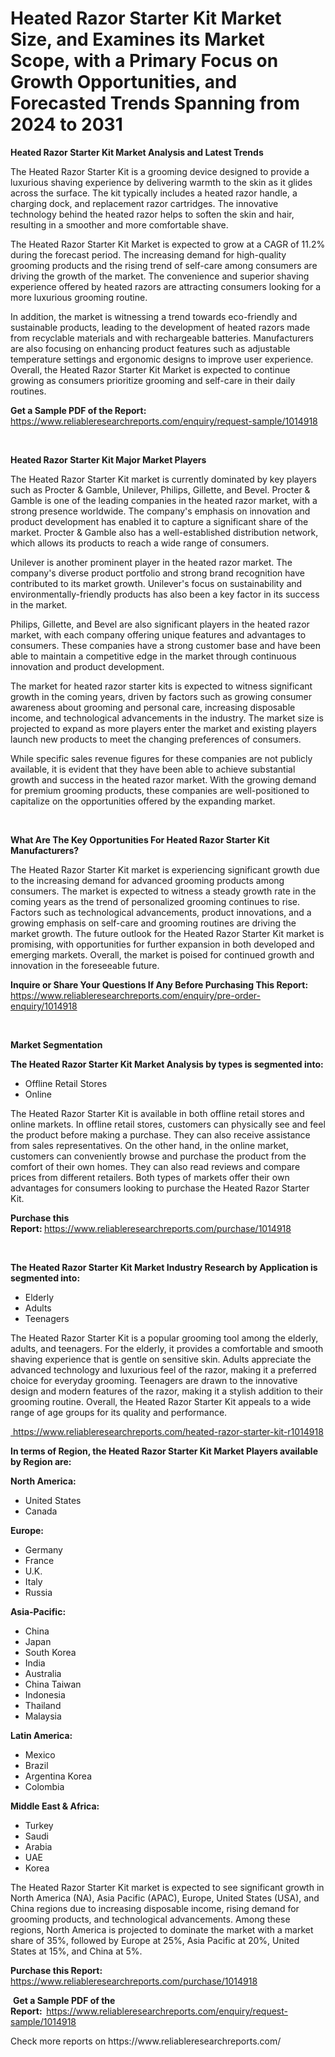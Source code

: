 <p><h1>Heated Razor Starter Kit Market Size, and Examines its Market Scope, with a Primary Focus on Growth Opportunities, and Forecasted Trends Spanning from 2024 to 2031</h1></p><p><strong>Heated Razor Starter Kit Market Analysis and Latest Trends</strong></p>
<p><p>The Heated Razor Starter Kit is a grooming device designed to provide a luxurious shaving experience by delivering warmth to the skin as it glides across the surface. The kit typically includes a heated razor handle, a charging dock, and replacement razor cartridges. The innovative technology behind the heated razor helps to soften the skin and hair, resulting in a smoother and more comfortable shave.</p><p>The Heated Razor Starter Kit Market is expected to grow at a CAGR of 11.2% during the forecast period. The increasing demand for high-quality grooming products and the rising trend of self-care among consumers are driving the growth of the market. The convenience and superior shaving experience offered by heated razors are attracting consumers looking for a more luxurious grooming routine.</p><p>In addition, the market is witnessing a trend towards eco-friendly and sustainable products, leading to the development of heated razors made from recyclable materials and with rechargeable batteries. Manufacturers are also focusing on enhancing product features such as adjustable temperature settings and ergonomic designs to improve user experience. Overall, the Heated Razor Starter Kit Market is expected to continue growing as consumers prioritize grooming and self-care in their daily routines.</p></p>
<p><strong>Get a Sample PDF of the Report:&nbsp;</strong> <a href="https://www.reliableresearchreports.com/enquiry/request-sample/1014918">https://www.reliableresearchreports.com/enquiry/request-sample/1014918</a></p>
<p>&nbsp;</p>
<p><strong>Heated Razor Starter Kit Major Market Players</strong></p>
<p><p>The Heated Razor Starter Kit market is currently dominated by key players such as Procter & Gamble, Unilever, Philips, Gillette, and Bevel. Procter & Gamble is one of the leading companies in the heated razor market, with a strong presence worldwide. The company's emphasis on innovation and product development has enabled it to capture a significant share of the market. Procter & Gamble also has a well-established distribution network, which allows its products to reach a wide range of consumers.</p><p>Unilever is another prominent player in the heated razor market. The company's diverse product portfolio and strong brand recognition have contributed to its market growth. Unilever's focus on sustainability and environmentally-friendly products has also been a key factor in its success in the market.</p><p>Philips, Gillette, and Bevel are also significant players in the heated razor market, with each company offering unique features and advantages to consumers. These companies have a strong customer base and have been able to maintain a competitive edge in the market through continuous innovation and product development.</p><p>The market for heated razor starter kits is expected to witness significant growth in the coming years, driven by factors such as growing consumer awareness about grooming and personal care, increasing disposable income, and technological advancements in the industry. The market size is projected to expand as more players enter the market and existing players launch new products to meet the changing preferences of consumers.</p><p>While specific sales revenue figures for these companies are not publicly available, it is evident that they have been able to achieve substantial growth and success in the heated razor market. With the growing demand for premium grooming products, these companies are well-positioned to capitalize on the opportunities offered by the expanding market.</p></p>
<p>&nbsp;</p>
<p><strong>What Are The Key Opportunities For Heated Razor Starter Kit Manufacturers?</strong></p>
<p><p>The Heated Razor Starter Kit market is experiencing significant growth due to the increasing demand for advanced grooming products among consumers. The market is expected to witness a steady growth rate in the coming years as the trend of personalized grooming continues to rise. Factors such as technological advancements, product innovations, and a growing emphasis on self-care and grooming routines are driving the market growth. The future outlook for the Heated Razor Starter Kit market is promising, with opportunities for further expansion in both developed and emerging markets. Overall, the market is poised for continued growth and innovation in the foreseeable future.</p></p>
<p><strong>Inquire or Share Your Questions If Any Before Purchasing This Report:</strong> <a href="https://www.reliableresearchreports.com/enquiry/pre-order-enquiry/1014918">https://www.reliableresearchreports.com/enquiry/pre-order-enquiry/1014918</a></p>
<p>&nbsp;</p>
<p><strong>Market Segmentation</strong></p>
<p><strong>The Heated Razor Starter Kit Market Analysis by types is segmented into:</strong></p>
<p><ul><li>Offline Retail Stores</li><li>Online</li></ul></p>
<p><p>The Heated Razor Starter Kit is available in both offline retail stores and online markets. In offline retail stores, customers can physically see and feel the product before making a purchase. They can also receive assistance from sales representatives. On the other hand, in the online market, customers can conveniently browse and purchase the product from the comfort of their own homes. They can also read reviews and compare prices from different retailers. Both types of markets offer their own advantages for consumers looking to purchase the Heated Razor Starter Kit.</p></p>
<p><strong>Purchase this Report:&nbsp;</strong><a href="https://www.reliableresearchreports.com/purchase/1014918">https://www.reliableresearchreports.com/purchase/1014918</a></p>
<p>&nbsp;</p>
<p><strong>The Heated Razor Starter Kit Market Industry Research by Application is segmented into:</strong></p>
<p><ul><li>Elderly</li><li>Adults</li><li>Teenagers</li></ul></p>
<p><p>The Heated Razor Starter Kit is a popular grooming tool among the elderly, adults, and teenagers. For the elderly, it provides a comfortable and smooth shaving experience that is gentle on sensitive skin. Adults appreciate the advanced technology and luxurious feel of the razor, making it a preferred choice for everyday grooming. Teenagers are drawn to the innovative design and modern features of the razor, making it a stylish addition to their grooming routine. Overall, the Heated Razor Starter Kit appeals to a wide range of age groups for its quality and performance.</p></p>
<p><a href="https://www.reliableresearchreports.com/heated-razor-starter-kit-r1014918">&nbsp;https://www.reliableresearchreports.com/heated-razor-starter-kit-r1014918</a></p>
<p><strong>In terms of Region, the Heated Razor Starter Kit Market Players available by Region are:</strong></p>
<p>
    <p> <strong> North America: </strong>
        <ul>
            <li>United States</li>
            <li>Canada</li>
        </ul>
        </p> 
    <p> <strong> Europe: </strong>
        <ul>
            <li>Germany</li>
            <li>France</li>
            <li>U.K.</li>
            <li>Italy</li>
            <li>Russia</li>
        </ul>
        </p> 
    <p> <strong> Asia-Pacific: </strong>
        <ul>
            <li>China</li>
            <li>Japan</li>
            <li>South Korea</li>
            <li>India</li>
            <li>Australia</li>
            <li>China Taiwan</li>
            <li>Indonesia</li>
            <li>Thailand</li>
            <li>Malaysia</li>
        </ul>
        </p> 
    <p> <strong> Latin America: </strong>
        <ul>
            <li>Mexico</li>
            <li>Brazil</li>
            <li>Argentina Korea</li>
            <li>Colombia</li>
        </ul>
        </p> 
    <p> <strong> Middle East & Africa: </strong>
        <ul>
            <li>Turkey</li>
            <li>Saudi</li>
            <li>Arabia</li>
            <li>UAE</li>
            <li>Korea</li>
        </ul>
    </p>
    </p>
<p><p>The Heated Razor Starter Kit market is expected to see significant growth in North America (NA), Asia Pacific (APAC), Europe, United States (USA), and China regions due to increasing disposable income, rising demand for grooming products, and technological advancements. Among these regions, North America is projected to dominate the market with a market share of 35%, followed by Europe at 25%, Asia Pacific at 20%, United States at 15%, and China at 5%.</p></p>
<p><strong>Purchase this Report: </strong><a href="https://www.reliableresearchreports.com/purchase/1014918">https://www.reliableresearchreports.com/purchase/1014918</a></p>
<p>&nbsp;<strong>Get a Sample PDF of the Report:&nbsp;&nbsp;</strong><a href="https://www.reliableresearchreports.com/enquiry/request-sample/1014918">https://www.reliableresearchreports.com/enquiry/request-sample/1014918</a></p>
<p><strong></strong></p>
<p>Check more reports on https://www.reliableresearchreports.com/</p>